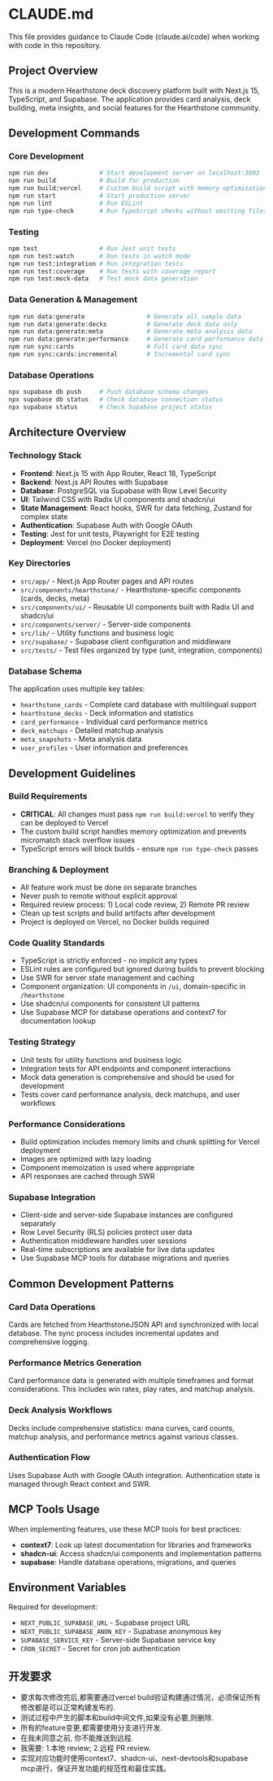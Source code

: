 # CLAUDE.md

This file provides guidance to Claude Code (claude.ai/code) when working with code in this repository.

## Project Overview

This is a modern Hearthstone deck discovery platform built with Next.js 15, TypeScript, and Supabase. The application provides card analysis, deck building, meta insights, and social features for the Hearthstone community.

## Development Commands

### Core Development
```bash
npm run dev              # Start development server on localhost:3003
npm run build            # Build for production
npm run build:vercel     # Custom build script with memory optimization for Vercel deployment
npm run start            # Start production server
npm run lint             # Run ESLint
npm run type-check       # Run TypeScript checks without emitting files
```

### Testing
```bash
npm test                 # Run Jest unit tests
npm run test:watch       # Run tests in watch mode
npm run test:integration # Run integration tests
npm run test:coverage    # Run tests with coverage report
npm run test:mock-data   # Test mock data generation
```

### Data Generation & Management
```bash
npm run data:generate                 # Generate all sample data
npm run data:generate:decks           # Generate deck data only
npm run data:generate:meta            # Generate meta analysis data
npm run data:generate:performance     # Generate card performance data
npm run sync:cards                    # Full card data sync
npm run sync:cards:incremental        # Incremental card sync
```

### Database Operations
```bash
npx supabase db push     # Push database schema changes
npx supabase db status   # Check database connection status
npx supabase status      # Check Supabase project status
```

## Architecture Overview

### Technology Stack
- **Frontend**: Next.js 15 with App Router, React 18, TypeScript
- **Backend**: Next.js API Routes with Supabase
- **Database**: PostgreSQL via Supabase with Row Level Security
- **UI**: Tailwind CSS with Radix UI components and shadcn/ui
- **State Management**: React hooks, SWR for data fetching, Zustand for complex state
- **Authentication**: Supabase Auth with Google OAuth
- **Testing**: Jest for unit tests, Playwright for E2E testing
- **Deployment**: Vercel (no Docker deployment)

### Key Directories
- `src/app/` - Next.js App Router pages and API routes
- `src/components/hearthstone/` - Hearthstone-specific components (cards, decks, meta)
- `src/components/ui/` - Reusable UI components built with Radix UI and shadcn/ui
- `src/components/server/` - Server-side components
- `src/lib/` - Utility functions and business logic
- `src/supabase/` - Supabase client configuration and middleware
- `src/tests/` - Test files organized by type (unit, integration, components)

### Database Schema
The application uses multiple key tables:
- `hearthstone_cards` - Complete card database with multilingual support
- `hearthstone_decks` - Deck information and statistics
- `card_performance` - Individual card performance metrics
- `deck_matchups` - Detailed matchup analysis
- `meta_snapshots` - Meta analysis data
- `user_profiles` - User information and preferences

## Development Guidelines

### Build Requirements
- **CRITICAL**: All changes must pass `npm run build:vercel` to verify they can be deployed to Vercel
- The custom build script handles memory optimization and prevents micromatch stack overflow issues
- TypeScript errors will block builds - ensure `npm run type-check` passes

### Branching & Deployment
- All feature work must be done on separate branches
- Never push to remote without explicit approval
- Required review process: 1) Local code review, 2) Remote PR review
- Clean up test scripts and build artifacts after development
- Project is deployed on Vercel, no Docker builds required

### Code Quality Standards
- TypeScript is strictly enforced - no implicit any types
- ESLint rules are configured but ignored during builds to prevent blocking
- Use SWR for server state management and caching
- Component organization: UI components in `/ui`, domain-specific in `/hearthstone`
- Use shadcn/ui components for consistent UI patterns
- Use Supabase MCP for database operations and context7 for documentation lookup

### Testing Strategy
- Unit tests for utility functions and business logic
- Integration tests for API endpoints and component interactions
- Mock data generation is comprehensive and should be used for development
- Tests cover card performance analysis, deck matchups, and user workflows

### Performance Considerations
- Build optimization includes memory limits and chunk splitting for Vercel deployment
- Images are optimized with lazy loading
- Component memoization is used where appropriate
- API responses are cached through SWR

### Supabase Integration
- Client-side and server-side Supabase instances are configured separately
- Row Level Security (RLS) policies protect user data
- Authentication middleware handles user sessions
- Real-time subscriptions are available for live data updates
- Use Supabase MCP tools for database migrations and queries

## Common Development Patterns

### Card Data Operations
Cards are fetched from HearthstoneJSON API and synchronized with local database. The sync process includes incremental updates and comprehensive logging.

### Performance Metrics Generation
Card performance data is generated with multiple timeframes and format considerations. This includes win rates, play rates, and matchup analysis.

### Deck Analysis Workflows
Decks include comprehensive statistics: mana curves, card counts, matchup analysis, and performance metrics against various classes.

### Authentication Flow
Uses Supabase Auth with Google OAuth integration. Authentication state is managed through React context and SWR.

## MCP Tools Usage
When implementing features, use these MCP tools for best practices:
- **context7**: Look up latest documentation for libraries and frameworks
- **shadcn-ui**: Access shadcn/ui components and implementation patterns
- **supabase**: Handle database operations, migrations, and queries

## Environment Variables
Required for development:
- `NEXT_PUBLIC_SUPABASE_URL` - Supabase project URL
- `NEXT_PUBLIC_SUPABASE_ANON_KEY` - Supabase anonymous key
- `SUPABASE_SERVICE_KEY` - Server-side Supabase service key
- `CRON_SECRET` - Secret for cron job authentication

## 开发要求
- 要求每次修改完后,都需要通过vercel build验证构建通过情况，必须保证所有修改都是可以正常构建发布的.
- 测试过程中产生的脚本和build中间文件,如果没有必要,则删除.
- 所有的feature变更,都需要使用分支进行开发.
- 在我未同意之前, 你不能推送到远程.
- 我需要: 1.本地 review; 2.远程 PR review.
- 实现对应功能时使用context7、shadcn-ui、next-devtools和supabase mcp进行，保证开发功能的规范性和最佳实践。
